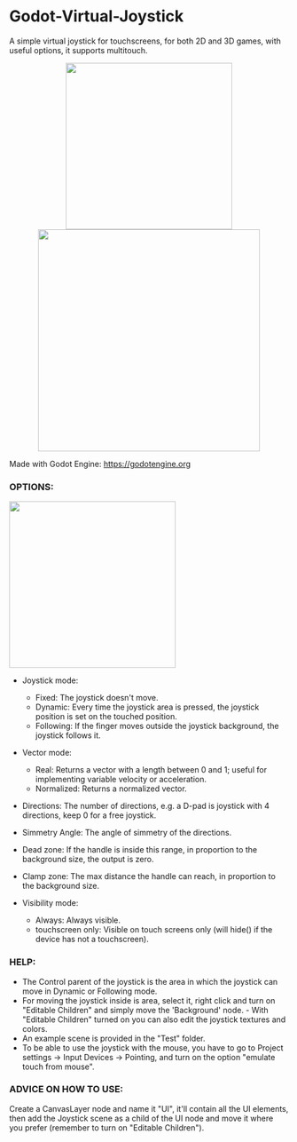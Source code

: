 # Godot-Virtual-Joystick
A simple virtual joystick for touchscreens, for both 2D and 3D games, with useful options, it supports multitouch.

<p align="center"> 
	<img src="https://raw.githubusercontent.com/MarcoFazioRandom/Virtual-Joystick-Godot/master/preview_icon.png" width="300">
	<img src="https://raw.githubusercontent.com/MarcoFazioRandom/Virtual-Joystick-Godot/master/preview_1.png" width="400">
</p>

Made with Godot Engine: https://godotengine.org

### OPTIONS:  

<img src="https://raw.githubusercontent.com/MarcoFazioRandom/Virtual-Joystick-Godot/master/preview_2.png" width="300">

- Joystick mode: 
	- Fixed: The joystick doesn't move. 
	- Dynamic: Every time the joystick area is pressed, the joystick position is set on the touched position. 
	- Following: If the finger moves outside the joystick background, the joystick follows it.  

- Vector mode: 
	- Real: Returns a vector with a length between 0 and 1; useful for implementing variable velocity or acceleration.  
	- Normalized: Returns a normalized vector. 

- Directions: The number of directions, e.g. a D-pad is joystick with 4 directions, keep 0 for a free joystick.  
- Simmetry Angle: The angle of simmetry of the directions.  

- Dead zone: If the handle is inside this range, in proportion to the background size, the output is zero.

- Clamp zone: The max distance the handle can reach, in proportion to the background size.

- Visibility mode: 
	- Always: Always visible.
	- touchscreen only: Visible on touch screens only (will hide() if the device has not a touchscreen).

### HELP:  
- The Control parent of the joystick is the area in which the joystick can move in Dynamic or Following mode.  
- For moving the joystick inside is area, select it, right click and turn on "Editable Children" and simply move the 'Background' node.  - With "Editable Children" turned on you can also edit the joystick textures and colors.  
- An example scene is provided in the "Test" folder.  
- To be able to use the joystick with the mouse, you have to go to Project settings -> Input Devices -> Pointing, and turn on the option "emulate touch from mouse".  

### ADVICE ON HOW TO USE:  
Create a CanvasLayer node and name it "UI", it'll contain all the UI elements, then add the Joystick scene as a child of the UI node and move it where you prefer (remember to turn on "Editable Children"). 
